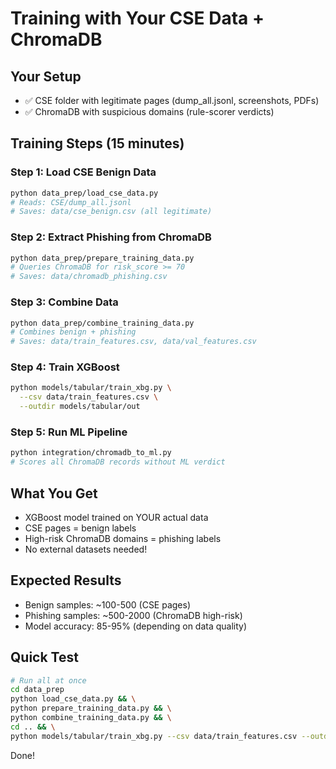 # Training with Your CSE Data + ChromaDB

## Your Setup
- ✅ CSE folder with legitimate pages (dump_all.jsonl, screenshots, PDFs)
- ✅ ChromaDB with suspicious domains (rule-scorer verdicts)

## Training Steps (15 minutes)

### Step 1: Load CSE Benign Data
```bash
python data_prep/load_cse_data.py
# Reads: CSE/dump_all.jsonl
# Saves: data/cse_benign.csv (all legitimate)
```

### Step 2: Extract Phishing from ChromaDB
```bash
python data_prep/prepare_training_data.py
# Queries ChromaDB for risk_score >= 70
# Saves: data/chromadb_phishing.csv
```

### Step 3: Combine Data
```bash
python data_prep/combine_training_data.py
# Combines benign + phishing
# Saves: data/train_features.csv, data/val_features.csv
```

### Step 4: Train XGBoost
```bash
python models/tabular/train_xbg.py \
  --csv data/train_features.csv \
  --outdir models/tabular/out
```

### Step 5: Run ML Pipeline
```bash
python integration/chromadb_to_ml.py
# Scores all ChromaDB records without ML verdict
```

## What You Get
- XGBoost model trained on YOUR actual data
- CSE pages = benign labels
- High-risk ChromaDB domains = phishing labels
- No external datasets needed!

## Expected Results
- Benign samples: ~100-500 (CSE pages)
- Phishing samples: ~500-2000 (ChromaDB high-risk)
- Model accuracy: 85-95% (depending on data quality)

## Quick Test
```bash
# Run all at once
cd data_prep
python load_cse_data.py && \
python prepare_training_data.py && \
python combine_training_data.py && \
cd .. && \
python models/tabular/train_xbg.py --csv data/train_features.csv --outdir models/tabular/out
```

Done!
